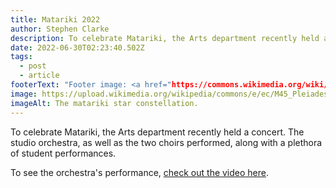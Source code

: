 ```yaml
---
title: Matariki 2022
author: Stephen Clarke
description: To celebrate Matariki, the Arts department recently held a concert. The studio orchestra, as well as the two choirs performed, along...
date: 2022-06-30T02:23:40.502Z
tags:
  - post
  - article
footerText: "Footer image: <a href="https://commons.wikimedia.org/wiki/File:M45_Pleiades_Pbkwee.jpg">pbkwee</a>, <a href="https://creativecommons.org/licenses/by/2.0">CC BY 2.0</a>, via Wikimedia Commons"
image: https://upload.wikimedia.org/wikipedia/commons/e/ec/M45_Pleiades_Pbkwee.jpg
imageAlt: The matariki star constellation.
---
```

To celebrate Matariki, the Arts department recently held a concert. The studio orchestra, as well as the two choirs performed, along with a plethora of student performances.

To see the orchestra's performance, [check out the video here](/posts/videos/2022-06-30-matariki-performance).